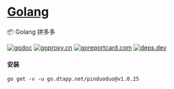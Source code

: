 <h1>
<a href="https://www.dtapp.net/">Golang</a>
</h1>

📦 Golang 拼多多

[comment]: <> (go)
[![godoc](https://pkg.go.dev/badge/go.dtapp.net/pinduoduo?status.svg)](https://pkg.go.dev/go.dtapp.net/pinduoduo)
[![goproxy.cn](https://goproxy.cn/stats/go.dtapp.net/pinduoduo/badges/download-count.svg)](https://goproxy.cn/stats/go.dtapp.net/pinduoduo)
[![goreportcard.com](https://goreportcard.com/badge/go.dtapp.net/pinduoduo)](https://goreportcard.com/report/go.dtapp.net/pinduoduo)
[![deps.dev](https://img.shields.io/badge/deps-go-red.svg)](https://deps.dev/go/go.dtapp.net%2Fpinduoduo)

#### 安装

```shell
go get -v -u go.dtapp.net/pinduoduo@v1.0.25
```